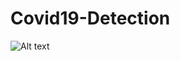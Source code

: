 # Covid19-Detection
![Alt text](https://drive.google.com/file/d/1eeK5iRBJScUPGw0ndThB9iS1VSztrTkw/view?usp=share_link)
